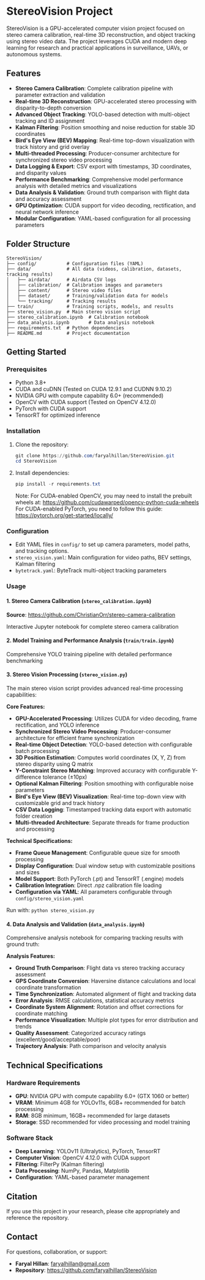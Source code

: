 # StereoVision Project

StereoVision is a GPU-accelerated computer vision project focused on stereo camera calibration, real-time 3D reconstruction, and object tracking using stereo video data. The project leverages CUDA and modern deep learning for research and practical applications in surveillance, UAVs, or autonomous systems.

## Features
- **Stereo Camera Calibration**: Complete calibration pipeline with parameter extraction and validation
- **Real-time 3D Reconstruction**: GPU-accelerated stereo processing with disparity-to-depth conversion
- **Advanced Object Tracking**: YOLO-based detection with multi-object tracking and ID assignment
- **Kalman Filtering**: Position smoothing and noise reduction for stable 3D coordinates
- **Bird's Eye View (BEV) Mapping**: Real-time top-down visualization with track history and grid overlay
- **Multi-threaded Processing**: Producer-consumer architecture for synchronized stereo video processing
- **Data Logging & Export**: CSV export with timestamps, 3D coordinates, and disparity values
- **Performance Benchmarking**: Comprehensive model performance analysis with detailed metrics and visualizations
- **Data Analysis & Validation**: Ground truth comparison with flight data and accuracy assessment
- **GPU Optimization**: CUDA support for video decoding, rectification, and neural network inference
- **Modular Configuration**: YAML-based configuration for all processing parameters

## Folder Structure
```
StereoVision/
├── config/           # Configuration files (YAML)
├── data/             # All data (videos, calibration, datasets, tracking results)
│   ├── airdata/      # Airdata CSV logs
│   ├── calibration/  # Calibration images and parameters
│   ├── content/      # Stereo video files
│   ├── dataset/      # Training/validation data for models
│   └── tracking/     # Tracking results
├── train/            # Training scripts, models, and results
├── stereo_vision.py  # Main stereo vision script
├── stereo_calibration.ipynb  # Calibration notebook
├── data_analysis.ipynb       # Data analysis notebook
├── requirements.txt  # Python dependencies
├── README.md         # Project documentation
```

## Getting Started

### Prerequisites
- Python 3.8+
- CUDA and cuDNN (Tested on CUDA 12.9.1 and CUDNN 9.10.2)
- NVIDIA GPU with compute capability 6.0+ (recommended)
- OpenCV with CUDA support (Tested on OpenCV 4.12.0)
- PyTorch with CUDA support
- TensorRT for optimized inference

### Installation
1. Clone the repository:
   ```powershell
   git clone https://github.com/faryalhillan/StereoVision.git
   cd StereoVision
   ```
2. Install dependencies:
   ```powershell
   pip install -r requirements.txt
   ```
   Note: 
   For CUDA-enabled OpenCV, you may need to install the prebuilt wheels at:
   https://github.com/cudawarped/opencv-python-cuda-wheels
   For CUDA-enabled PyTorch, you need to follow this guide:
   https://pytorch.org/get-started/locally/

### Configuration
- Edit YAML files in `config/` to set up camera parameters, model paths, and tracking options.
- `stereo_vision.yaml`: Main configuration for video paths, BEV settings, Kalman filtering
- `bytetrack.yaml`: ByteTrack multi-object tracking parameters

### Usage

#### 1. Stereo Camera Calibration (`stereo_calibration.ipynb`)
**Source**: https://github.com/ChristianOrr/stereo-camera-calibration

Interactive Jupyter notebook for complete stereo camera calibration

#### 2. Model Training and Performance Analysis (`train/train.ipynb`)
Comprehensive YOLO training pipeline with detailed performance benchmarking

#### 3. Stereo Vision Processing (`stereo_vision.py`)
The main stereo vision script provides advanced real-time processing capabilities:

**Core Features:**
- **GPU-Accelerated Processing**: Utilizes CUDA for video decoding, frame rectification, and YOLO inference
- **Synchronized Stereo Video Processing**: Producer-consumer architecture for efficient frame synchronization
- **Real-time Object Detection**: YOLO-based detection with configurable batch processing
- **3D Position Estimation**: Computes world coordinates (X, Y, Z) from stereo disparity using Q matrix
- **Y-Constraint Stereo Matching**: Improved accuracy with configurable Y-difference tolerance (±10px)
- **Optional Kalman Filtering**: Position smoothing with configurable noise parameters
- **Bird's Eye View (BEV) Visualization**: Real-time top-down view with customizable grid and track history
- **CSV Data Logging**: Timestamped tracking data export with automatic folder creation
- **Multi-threaded Architecture**: Separate threads for frame production and processing

**Technical Specifications:**
- **Frame Queue Management**: Configurable queue size for smooth processing
- **Display Configuration**: Dual window setup with customizable positions and sizes
- **Model Support**: Both PyTorch (.pt) and TensorRT (.engine) models
- **Calibration Integration**: Direct .npz calibration file loading
- **Configuration via YAML**: All parameters configurable through `config/stereo_vision.yaml`

Run with: `python stereo_vision.py`

#### 4. Data Analysis and Validation (`data_analysis.ipynb`)
Comprehensive analysis notebook for comparing tracking results with ground truth:

**Analysis Features:**
- **Ground Truth Comparison**: Flight data vs stereo tracking accuracy assessment
- **GPS Coordinate Conversion**: Haversine distance calculations and local coordinate transformation
- **Time Synchronization**: Automated alignment of flight and tracking data
- **Error Analysis**: RMSE calculations, statistical accuracy metrics
- **Coordinate System Alignment**: Rotation and offset corrections for coordinate matching
- **Performance Visualization**: Multiple plot types for error distribution and trends
- **Quality Assessment**: Categorized accuracy ratings (excellent/good/acceptable/poor)
- **Trajectory Analysis**: Path comparison and velocity analysis

## Technical Specifications

### Hardware Requirements
- **GPU**: NVIDIA GPU with compute capability 6.0+ (GTX 1060 or better)
- **VRAM**: Minimum 4GB for YOLOv11s, 6GB+ recommended for batch processing
- **RAM**: 8GB minimum, 16GB+ recommended for large datasets
- **Storage**: SSD recommended for video processing and model training

### Software Stack
- **Deep Learning**: YOLOv11 (Ultralytics), PyTorch, TensorRT
- **Computer Vision**: OpenCV 4.12.0 with CUDA support
- **Filtering**: FilterPy (Kalman filtering)
- **Data Processing**: NumPy, Pandas, Matplotlib
- **Configuration**: YAML-based parameter management

## Citation
If you use this project in your research, please cite appropriately and reference the repository.

## Contact
For questions, collaboration, or support:
- **Faryal Hillan**: faryalhillan@gmail.com
- **Repository**: https://github.com/faryalhillan/StereoVision
